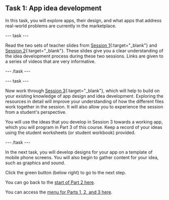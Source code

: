 ## Task 1: App idea development

In this task, you will explore apps, their design, and what apps that address real-world problems are currently in the marketplace.

--- task ---

Read the two sets of teacher slides from [Session 1](https://ncce.io/pVQwRm){:target="_blank"} and [Session 2](https://ncce.io/p3WCIt){:target="_blank"}. These slides give you a clear understanding of the idea development process during these two sessions. Links are given to a series of videos that are very informative.

--- /task ---

--- task ---

Now work through [Session 3](https://ncce.io/jQMOvR){:target="_blank"}, which will help to build on your existing knowledge of app design and idea development. Exploring the resources in detail will improve your understanding of how the different files work together in the session. It will also allow you to experience the session from a student's perspective.

You will use the ideas that you develop in Session 3 towards a working app, which you will program in Part 3 of this course. Keep a record of your ideas using the student worksheets (or student workbook) provided.

--- /task ---

In the next task, you will develop designs for your app on a template of mobile phone screens. You will also begin to gather content for your idea, such as graphics and sound.

Click the green button (below right) to go to the next step.

You can go back to the [start of Part 2 here](https://projects.raspberrypi.org/en/projects/Year8-RelevanceTraining-Part3-GBICi4).

You can access the [menu for Parts 1, 2, and 3 here](https://projects.raspberrypi.org/en/pathways/year8-relevancetraining-gbici4).
